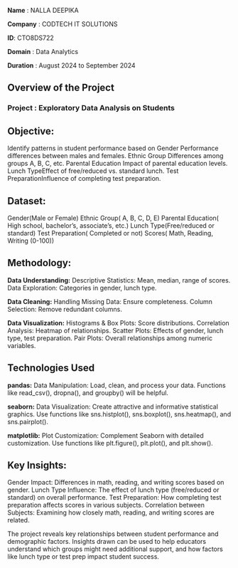 **Name** : NALLA DEEPIKA

**Company** : CODTECH IT SOLUTIONS

**ID**: CTO8DS722

**Domain** : Data Analytics

**Duration** : August 2024 to September 2024

## Overview of the Project

### Project : Exploratory Data Analysis on Students

## Objective:
Identify patterns in student performance based on
Gender Performance differences between males and females.
Ethnic Group Differences among groups A, B, C, etc.
Parental Education Impact of parental education levels.
Lunch TypeEffect of free/reduced vs. standard lunch.
Test PreparationInfluence of completing test preparation.
## Dataset:
Gender(Male or Female)
Ethnic Group( A, B, C, D, E)
Parental Education( High school, bachelor’s, associate’s, etc.)
Lunch Type(Free/reduced or standard)
Test Preparation( Completed or not)
Scores( Math, Reading, Writing (0-100))

## Methodology:
**Data Understanding:**
Descriptive Statistics: Mean, median, range of scores.
Data Exploration: Categories in gender, lunch type.

**Data Cleaning:**
Handling Missing Data: Ensure completeness.
Column Selection: Remove redundant columns.

**Data Visualization:**
Histograms & Box Plots: Score distributions.
Correlation Analysis: Heatmap of relationships.
Scatter Plots: Effects of gender, lunch type, test preparation.
Pair Plots: Overall relationships among numeric variables.

## Technologies Used 
**pandas:** Data Manipulation: Load, clean, and process your data. Functions like read_csv(), dropna(), and groupby() will be helpful.

**seaborn:** Data Visualization: Create attractive and informative statistical graphics. Use functions like sns.histplot(), sns.boxplot(), sns.heatmap(), and sns.pairplot().

**matplotlib:** Plot Customization: Complement Seaborn with detailed customization. Use functions like plt.figure(), plt.plot(), and plt.show().

## Key Insights:
Gender Impact: Differences in math, reading, and writing scores based on gender.
Lunch Type Influence: The effect of lunch type (free/reduced or standard) on overall performance.
Test Preparation: How completing test preparation affects scores in various subjects.
Correlation between Subjects: Examining how closely math, reading, and writing scores are related.

The project reveals key relationships between student performance and demographic factors. Insights drawn can be used to help educators understand which groups might need additional support, and how factors like lunch type or test prep impact student success.
